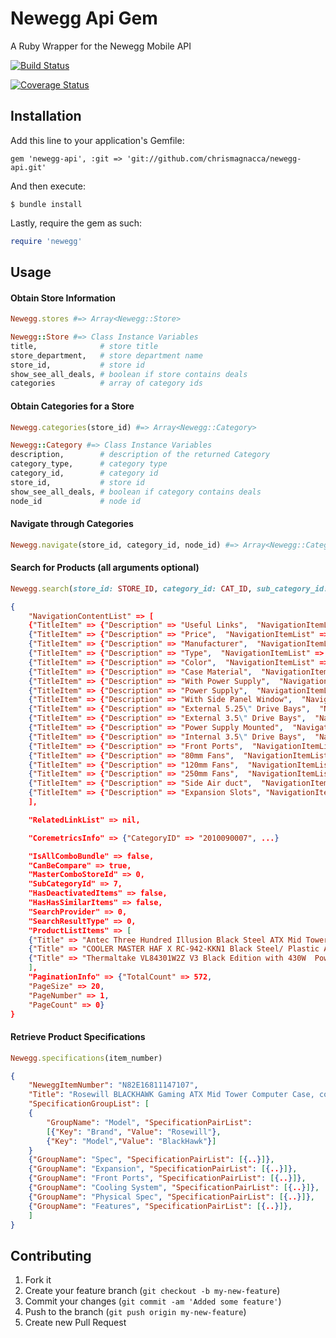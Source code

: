 # Newegg Api Gem

A Ruby Wrapper for the Newegg Mobile API

[![Build Status](https://api.travis-ci.org/chrismagnacca/newegg-api.png)](https://api.travis-ci.org/chrismagnacca/newegg-api.png)

[![Coverage Status](https://coveralls.io/repos/chrismagnacca/newegg-api/badge.png)](https://coveralls.io/r/chrismagnacca/newegg-api)

## Installation

Add this line to your application's Gemfile:

    gem 'newegg-api', :git => 'git://github.com/chrismagnacca/newegg-api.git'

And then execute:

    $ bundle install
    
Lastly, require the gem as such:
```ruby
require 'newegg'
```
## Usage


#### Obtain Store Information
```ruby
Newegg.stores #=> Array<Newegg::Store>
```

```ruby
Newegg::Store #=> Class Instance Variables
title,				# store title
store_department,	# store department name
store_id,			# store id
show_see_all_deals,	# boolean if store contains deals
categories			# array of category ids
```


#### Obtain Categories for a Store
```ruby
Newegg.categories(store_id) #=> Array<Newegg::Category>
```

```ruby
Newegg::Category #=> Class Instance Variables 
description, 		# description of the returned Category 
category_type,		# category type
category_id,		# category id
store_id,			# store id
show_see_all_deals,	# boolean if category contains deals
node_id				# node id
```

#### Navigate through Categories
```ruby
Newegg.navigate(store_id, category_id, node_id) #=> Array<Newegg::Category>
```

#### Search for Products (all arguments optional)
```ruby
Newegg.search(store_id: STORE_ID, category_id: CAT_ID, sub_category_id: SUB_CAT_ID, node_id: NODE_ID, page_number: 1, sort: "FEATURED", keywords: KEYWORDS) #=> json
```
```json
{
	"NavigationContentList" => [
	{"TitleItem" => {"Description" => "Useful Links",  "NavigationItemList" => [{...}]},
	{"TitleItem" => {"Description" => "Price",  "NavigationItemList" => [{...}]},
	{"TitleItem" => {"Description" => "Manufacturer",  "NavigationItemList" => [{...}]},
	{"TitleItem" => {"Description" => "Type",  "NavigationItemList" => [{...}]},
	{"TitleItem" => {"Description" => "Color",  "NavigationItemList" => [{...}]},
	{"TitleItem" => {"Description" => "Case Material",  "NavigationItemList" => [{...}]},
	{"TitleItem" => {"Description" => "With Power Supply",  "NavigationItemList" => [{...}]},
	{"TitleItem" => {"Description" => "Power Supply",  "NavigationItemList" => [{...}]},
	{"TitleItem" => {"Description" => "With Side Panel Window",  "NavigationItemList" => [{...}]},
	{"TitleItem" => {"Description" => "External 5.25\" Drive Bays",  "NavigationItemList" => [{...}]},
	{"TitleItem" => {"Description" => "External 3.5\" Drive Bays",  "NavigationItemList" => [{...}]},
	{"TitleItem" => {"Description" => "Power Supply Mounted",  "NavigationItemList" => [{...}]},
	{"TitleItem" => {"Description" => "Internal 3.5\" Drive Bays",  "NavigationItemList" => [{...}]},
	{"TitleItem" => {"Description" => "Front Ports",  "NavigationItemList" => [{...}]},
	{"TitleItem" => {"Description" => "80mm Fans",  "NavigationItemList" => [{...}]},
	{"TitleItem" => {"Description" => "120mm Fans",  "NavigationItemList" => [{...}]},
	{"TitleItem" => {"Description" => "250mm Fans",  "NavigationItemList" => [{...}]},
	{"TitleItem" => {"Description" => "Side Air duct",  "NavigationItemList" => [{...}]},
	{"TitleItem" => {"Description" => "Expansion Slots", "NavigationItemList" => [{...}]}
	],

	"RelatedLinkList" => nil,

	"CoremetricsInfo" => {"CategoryID" => "2010090007", ...}

	"IsAllComboBundle" => false,
	"CanBeCompare" => true,
	"MasterComboStoreId" => 0,
	"SubCategoryId" => 7,
	"HasDeactivatedItems" => false,
	"HasHasSimilarItems" => false,
	"SearchProvider" => 0,
	"SearchResultType" => 0,
	"ProductListItems" => [
	{"Title" => "Antec Three Hundred Illusion Black Steel ATX Mid Tower Computer Case", ...},
	{"Title" => "COOLER MASTER HAF X RC-942-KKN1 Black Steel/ Plastic ATX Full Tower Computer Case", ...}
	{"Title" => "Thermaltake VL84301W2Z V3 Black Edition with 430W  Power Supply ATX Mid Tower Computer Case", ...}
	],
	"PaginationInfo" => {"TotalCount" => 572,
	"PageSize" => 20,
	"PageNumber" => 1,
	"PageCount" => 0}
}
```
#### Retrieve Product Specifications
```ruby
Newegg.specifications(item_number) 
```

```json
{
	"NeweggItemNumber": "N82E16811147107",
	"Title": "Rosewill BLACKHAWK Gaming ATX Mid Tower Computer Case, come with Five Fans, window side panel, top HDD dock ",
	"SpecificationGroupList": [
	{
		"GroupName": "Model", "SpecificationPairList":
		[{"Key": "Brand", "Value": "Rosewill"},
		{"Key": "Model","Value": "BlackHawk"}]
	}
	{"GroupName": "Spec", "SpecificationPairList": [{..}]},
	{"GroupName": "Expansion", "SpecificationPairList": [{..}]},
	{"GroupName": "Front Ports", "SpecificationPairList": [{..}]},
	{"GroupName": "Cooling System", "SpecificationPairList": [{..}]},
	{"GroupName": "Physical Spec", "SpecificationPairList": [{..}]},
	{"GroupName": "Features", "SpecificationPairList": [{..}]},
	]
}
```
####

## Contributing

1. Fork it
2. Create your feature branch (`git checkout -b my-new-feature`)
3. Commit your changes (`git commit -am 'Added some feature'`)
4. Push to the branch (`git push origin my-new-feature`)
5. Create new Pull Request
